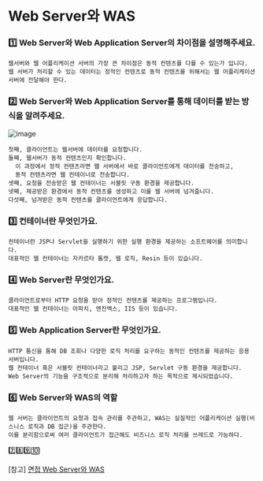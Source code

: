 # Web Server와 WAS

### 1️⃣ Web Server와 Web Application Server의 차이점을 설명해주세요.

```
웹서버와 웹 어플리케이션 서버의 가장 큰 차이점은 동적 컨텐츠를 다를 수 있는가 입니다.
웹 서버가 처리할 수 있는 데이터는 정적인 컨텐츠로 동적 컨텐츠를 위해서는 웹 어플리케이션 서버에 전달해야 한다.
```

### 2️⃣ Web Server와 Web Application Server를 통해 데이터를 받는 방식을 알려주세요.

![image](https://user-images.githubusercontent.com/60870438/170666127-c5a2ca71-48d5-489e-80f4-5e54d20ec516.png)

```
첫째, 클라이언트는 웹서버에 데이터를 요청합니다.
둘째, 웹서버가 동적 컨텐츠인지 확인합니다. 
  이 과정에서 정적 컨텐츠라면 웹 서버에서 바로 클라이언트에게 데이터를 전송하고,
  동적 컨텐츠라면 웹 컨테이너로 전송합니다.
셋째, 요청을 전송받은 웹 컨테이너는 서블릿 구동 환경을 제공합니다.
넷째, 제공받은 환경에서 동적 컨텐츠를 생성하고 이를 웹 서버에 넘겨줍니다.
다섯째, 넘겨받은 동적 컨텐츠를 클라이언트에게 응답합니다.
```

### 3️⃣ 컨테이너란 무엇인가요.

```
컨테이너란 JSP나 Servlet을 실행하기 위한 실행 환경을 제공하는 소프트웨어를 의미합니다.
대표적인 웹 컨테이너는 자카르타 톰캣, 웹 로직, Resin 등이 있습니다.
```

### 4️⃣ Web Server란 무엇인가요.

```
클라이언트로부터 HTTP 요청을 받아 정적인 컨텐츠를 제공하는 프로그램입니다.
대표적인 웹 컨테이너는 아파치, 엔진엑스, IIS 등이 있습니다.
```

### 5️⃣ Web Application Server란 무엇인가요.

```
HTTP 통신을 통해 DB 조회나 다양한 로직 처리를 요구하는 동적인 컨텐츠를 제공하는 응용 서버입니다.
웹 컨테이너 혹은 서블릿 컨테이너라고 불리고 JSP, Servlet 구동 환경을 제공합니다.
Web Server의 기능을 구조적으로 분리해 처리하고자 하는 목적으로 제시되었습니다.
```

### 6️⃣ Web Server와 WAS의 역할 

```
웹 서버는 클라이언트의 요청과 접속 관리를 주관하고, WAS는 실질적인 어플리케이션 실행(비스니스 로직과 DB 접근)을 주관한다.
이를 분리함으로써 여러 클라이언트가 접근해도 비즈니스 로직 처리를 쓰레드로 가능하다.
```


7️⃣8️⃣9️⃣🔟

[참고]
[면접 Web Server와 WAS](https://velog.io/@hongcheol/%EB%A9%B4%EC%A0%91Web-Server-%EC%99%80-WAS)
